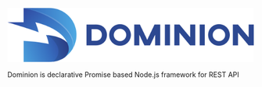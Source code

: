 ![Dominion node rest api framework logo](./assets/logo.svg)

Dominion is declarative Promise based Node.js framework for REST API





   
